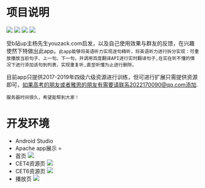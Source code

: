 项目说明
=
![](https://img.shields.io/badge/Api-baidutranslate-green) ![](https://img.shields.io/badge/Download-3.25M-blue) ![](https://img.shields.io/badge/License-Apache-orange) ![](https://img.shields.io/badge/version-v1.0-yellowgreen)

受b站up主杨先生youzack.com启发，以及自己使用效果与群友的反馈，在兴趣使然下特做出此app。`此app能够将英语听力实现逐句精听，将英语听力进行拆分实现：可重放播放当前句子、上一句、下一句，并调用百度翻译API进行实时翻译句子,在实在听不懂的情况下进行添加该句到列表，实现重复听,直至听懂为止进行删除。`<br>

目前app只提供2017-2019年四级六级资源进行训练，但可进行扩展只需提供资源即可，如果高考的朋友或者雅思的朋友有需要请联系2022170090@qq.com添加.

    服务器时间很久，希望能帮到大家！
开发环境
=
* Android Studio
* Apache
app展示
=
* 首页
![](https://github.com/redkiki/Listen/blob/master/README_rsc/1.png) 
* CET4资源页
![](https://github.com/redkiki/Listen/blob/master/README_rsc/2.png)
* CET6资源页
![](https://github.com/redkiki/Listen/blob/master/README_rsc/3.png)
* 播放页
![](https://github.com/redkiki/Listen/blob/master/README_rsc/4.png)


